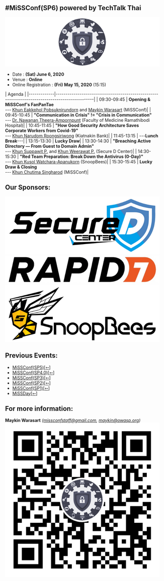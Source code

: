 ## #MiSSConf(SP6) powered by TechTalk Thai

[![](/img/MiSSConf-icon-640x202.png "MiSSConf")](https://MiSSConf.github.io)

+ Date : **(Sat) June 6, 2020**
+ Venue : **Online**
+ Online Registration : **(Fri) May 15, 2020** (15:15)

|      Agenda       																							|
|-------------|-------------------------------------------------------------------------------------------------|
| 09:30-09:45 | **Opening & MiSSConf's FanPanTae** <br>--- [Khun Eakkphol Pobsuknirundorn](https://www.facebook.com/eakkphol) and [Maykin Warasart](https://www.facebook.com/maeklong) (MiSSConf)|
| 09:45-10:45 | **"Communication in Crisis" != "Crisis in Communication"** <br>--- [Dr. Nawanan Theera-Ampornpunt](https://www.facebook.com/nawanan/) (Faculty of Medicine Ramathibodi Hospital)|
| 10:45-11:45 | **"How Good Security Architecture Saves Corporate Workers from Covid-19"** <br>--- [Khun Narudom Roongsiriwong](https://www.facebook.com/narudomr) (Kiatnakin Bank)|
| 11:45-13:15 | ---**Lunch Break**---|
| 13:15-13:30 | **Lucky Draw**|
| 13:30-14:30 | **"Breaching Active Directory — From Guest to Domain Admin"** <br>--- [Khun Suppawit P.](https://www.facebook.com/l1nFiNiTyl) and [Khun Weerawat P.](https://www.facebook.com/Erbazz) (Secure D Center)|
| 14:30-15:30 | **"Red Team Preparation: Break Down the Antivirus (0-Day)"** <br>--- [Khun Kusol Watchara-Apanukorn](https://www.facebook.com/kusol.watch) (SnoopBees)|
| 15:30-15:45 | **Lucky Draw & Closing** <br>--- [Khun Chutima Singharod](https://www.facebook.com/parnziizaa) (MiSSConf)|


## Our Sponsors:
[![](/SP6/Sponsors/SecureD.png "Your Secure Daemon. We provide cyber security services for your company ranging from cyber security training, consultant, penetration testing, incident response, and more.")](https://www.secure-d.tech/)
[![](/SP6/Sponsors/Rapid7.jpg "Accelerate Security, Vuln Management, Compliance")](https://www.rapid7.com/)
[![](/SP6/Sponsors/SnoopBees.png "Today, information systems are widely used in many organizations. However, it is necessary to have all systems and data to be secured. To increase security, we provide various of services to your organization including")](https://www.snoopbees.com/)

## Previous Events:
* [MiSSConf(SP5)](https://www.techtalkthai.com/misscoinf-sp5-date-and-agenda-are-announced/)[[➳](https://www.facebook.com/notes/2450050635052739/)]
* [MiSSConf(SP4.0)](https://www.techtalkthai.com/missconfsp4-0-registration-will-start-in-2018-03-16/)[[➳](https://www.facebook.com/notes/1998382990191517)]
* [MiSSConf(SP3)](https://www.techtalkthai.com/missconfsp3-registration-date-is-marked-at-march-15th-2017-12-00/)[[➳](https://www.facebook.com/notes/1590473300982490)]
* [MiSSConf(SP2)](https://www.techtalkthai.com/missconfsp2-tickets-will-be-available-for-free-at-noon-of-2016-11-03/)[[➳](https://www.facebook.com/notes/1435209959842159)]
* [MiSSConf(SP1)](https://www.techtalkthai.com/introduce-to-missconfsp1-free-it-security-seminar/)[[➳](https://www.facebook.com/notes/1292590137437476)]
* [MiSSDay](https://www.techtalkthai.com/it-connect-miss-day/)[[➳](https://www.facebook.com/notes/1257877097575447)]


## For more information:
**Maykin Warasart** *(missconfstaff@gmail.com, maykin@owasp.org)*
[![](/img/lineat-missconf-v2-640.png "Talk w/ us via LINE")](https://line.me/R/ti/p/%40missconf)

